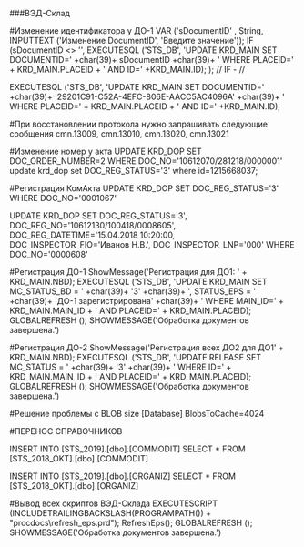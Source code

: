 
###ВЭД-Склад


#Изменение идентификатора у ДО-1
VAR ('sDocumentID' , String, INPUTTEXT ('Изменение DocumentID', 'Введите значение'));
IF (sDocumentID <> '',
  EXECUTESQL ('STS_DB', 'UPDATE KRD_MAIN SET DOCUMENTID=' +char(39)+ sDocumentID +char(39)+ ' WHERE PLACEID=' + KRD_MAIN.PLACEID + ' AND ID=' +KRD_MAIN.ID);
); // IF - //

EXECUTESQL ('STS_DB', 'UPDATE KRD_MAIN SET DOCUMENTID=' +char(39)+ '29201C91-C52A-4EFC-806E-AACC5AC4096A' +char(39)+ ' WHERE PLACEID=' + KRD_MAIN.PLACEID + ' AND ID=' +KRD_MAIN.ID);

#При восстановлении протокола нужно запрашивать следующие сообщения
cmn.13009, cmn.13010, cmn.13020, cmn.13021

#Изменение номер у акта
UPDATE KRD_DOP SET DOC_ORDER_NUMBER=2 WHERE DOC_NO='10612070/281218/0000001'
update krd_dop set DOC_REG_STATUS='3' where id=1215668037;

#Регистрация КомАкта
UPDATE KRD_DOP SET DOC_REG_STATUS='3' WHERE DOC_NO='0001067'

UPDATE KRD_DOP SET DOC_REG_STATUS='3', DOC_REG_NO='10612130/100418/0008605', DOC_REG_DATETIME='15.04.2018 10:20:00, DOC_INSPECTOR_FIO='Иванов Н.В.', DOC_INSPECTOR_LNP='000'
WHERE DOC_NO='0000608'

#Регистрация ДО-1
ShowMessage('Регистрация для ДО1: ' + KRD_MAIN.NBD);
EXECUTESQL ('STS_DB', 'UPDATE KRD_MAIN SET MC_STATUS_BD = ' +char(39)+ '3' +char(39)+ ', STATUS_EPS = ' +char(39)+ 'ДО-1 зарегистрирована' +char(39)+ '  WHERE MAIN_ID=' + KRD_MAIN.MAIN_ID + ' AND PLACEID=' + KRD_MAIN.PLACEID);
GLOBALREFRESH ();
SHOWMESSAGE('Обработка документов завершена.')

#Регистрация ДО-2
ShowMessage('Регистрация всех ДО2 для ДО1' + KRD_MAIN.NBD);
EXECUTESQL ('STS_DB', 'UPDATE RELEASE SET MC_STATUS = ' +char(39)+ '3' +char(39)+ '  WHERE ID=' + KRD_MAIN.MAIN_ID + ' AND PLACEID=' + KRD_MAIN.PLACEID);
GLOBALREFRESH ();
SHOWMESSAGE('Обработка документов завершена.')


#Решение проблемы с BLOB size
[Database]
BlobsToCache=4024


#ПЕРЕНОС СПРАВОЧНИКОВ

INSERT INTO [STS_2019].[dbo].[COMMODIT]
SELECT * FROM [STS_2018_OKT].[dbo].[COMMODIT]

INSERT INTO [STS_2019].[dbo].[ORGANIZ]
SELECT * FROM [STS_2018_OKT].[dbo].[ORGANIZ]


#Вывод всех скриптов ВЭД-Склада
EXECUTESCRIPT (INCLUDETRAILINGBACKSLASH(PROGRAMPATH()) + "procdocs\refresh_eps.prd");
RefreshEps();
GLOBALREFRESH ();
SHOWMESSAGE('Обработка документов завершена.')